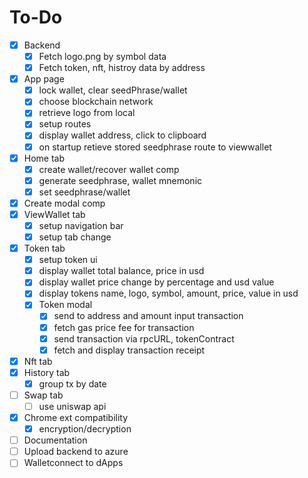 # To-Do
- [x] Backend
    - [x] Fetch logo.png by symbol data
    - [x] Fetch token, nft, histroy data by address
- [x] App page
    - [x] lock wallet, clear seedPhrase/wallet
    - [x] choose blockchain network
    - [x] retrieve logo from local 
    - [x] setup routes
    - [x] display wallet address, click to clipboard
    - [x] on startup retieve stored seedphrase route to viewwallet
- [x] Home tab
    - [x] create wallet/recover wallet comp
    - [x] generate seedphrase, wallet mnemonic
    - [x] set seedphrase/wallet
- [x] Create modal comp
- [x] ViewWallet tab
    - [x] setup navigation bar
    - [x] setup tab change
- [x] Token tab
    - [x] setup token ui
    - [x] display wallet total balance, price in usd
    - [x] display wallet price change by percentage and usd value
    - [x] display tokens name, logo, symbol, amount, price, value in usd
    - [x] Token modal
        - [x] send to address and amount input transaction
        - [x] fetch gas price fee for transaction
        - [x] send transaction via rpcURL, tokenContract
        - [x] fetch and display transaction receipt
- [x] Nft tab
- [x] History tab
    - [x] group tx by date
- [ ] Swap tab
    - [ ] use uniswap api
- [x] Chrome ext compatibility
    - [x] encryption/decryption
- [ ] Documentation
- [ ] Upload backend to azure
- [ ] Walletconnect to dApps

